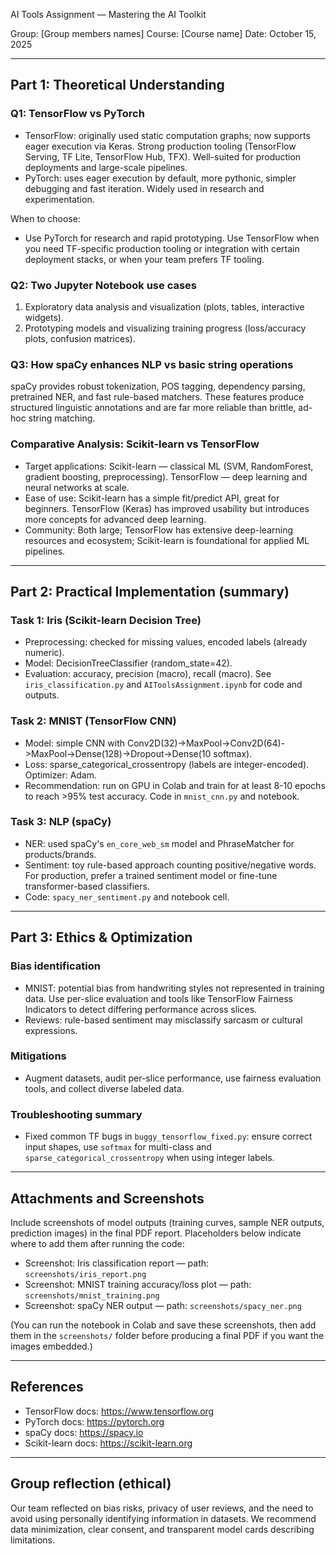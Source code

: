 AI Tools Assignment — Mastering the AI Toolkit

Group: [Group members names]
Course: [Course name]
Date: October 15, 2025

---

## Part 1: Theoretical Understanding

### Q1: TensorFlow vs PyTorch

- TensorFlow: originally used static computation graphs; now supports eager execution via Keras. Strong production tooling (TensorFlow Serving, TF Lite, TensorFlow Hub, TFX). Well-suited for production deployments and large-scale pipelines.
- PyTorch: uses eager execution by default, more pythonic, simpler debugging and fast iteration. Widely used in research and experimentation.

When to choose:
- Use PyTorch for research and rapid prototyping. Use TensorFlow when you need TF-specific production tooling or integration with certain deployment stacks, or when your team prefers TF tooling.

### Q2: Two Jupyter Notebook use cases

1. Exploratory data analysis and visualization (plots, tables, interactive widgets).
2. Prototyping models and visualizing training progress (loss/accuracy plots, confusion matrices).

### Q3: How spaCy enhances NLP vs basic string operations

spaCy provides robust tokenization, POS tagging, dependency parsing, pretrained NER, and fast rule-based matchers. These features produce structured linguistic annotations and are far more reliable than brittle, ad-hoc string matching.

### Comparative Analysis: Scikit-learn vs TensorFlow

- Target applications: Scikit-learn — classical ML (SVM, RandomForest, gradient boosting, preprocessing). TensorFlow — deep learning and neural networks at scale.
- Ease of use: Scikit-learn has a simple fit/predict API, great for beginners. TensorFlow (Keras) has improved usability but introduces more concepts for advanced deep learning.
- Community: Both large; TensorFlow has extensive deep-learning resources and ecosystem; Scikit-learn is foundational for applied ML pipelines.

---

## Part 2: Practical Implementation (summary)

### Task 1: Iris (Scikit-learn Decision Tree)
- Preprocessing: checked for missing values, encoded labels (already numeric).
- Model: DecisionTreeClassifier (random_state=42).
- Evaluation: accuracy, precision (macro), recall (macro). See `iris_classification.py` and `AIToolsAssignment.ipynb` for code and outputs.

### Task 2: MNIST (TensorFlow CNN)
- Model: simple CNN with Conv2D(32)->MaxPool->Conv2D(64)->MaxPool->Dense(128)->Dropout->Dense(10 softmax).
- Loss: sparse_categorical_crossentropy (labels are integer-encoded). Optimizer: Adam.
- Recommendation: run on GPU in Colab and train for at least 8-10 epochs to reach >95% test accuracy. Code in `mnist_cnn.py` and notebook.

### Task 3: NLP (spaCy)
- NER: used spaCy's `en_core_web_sm` model and PhraseMatcher for products/brands.
- Sentiment: toy rule-based approach counting positive/negative words. For production, prefer a trained sentiment model or fine-tune transformer-based classifiers.
- Code: `spacy_ner_sentiment.py` and notebook cell.

---

## Part 3: Ethics & Optimization

### Bias identification
- MNIST: potential bias from handwriting styles not represented in training data. Use per-slice evaluation and tools like TensorFlow Fairness Indicators to detect differing performance across slices.
- Reviews: rule-based sentiment may misclassify sarcasm or cultural expressions.

### Mitigations
- Augment datasets, audit per-slice performance, use fairness evaluation tools, and collect diverse labeled data.

### Troubleshooting summary
- Fixed common TF bugs in `buggy_tensorflow_fixed.py`: ensure correct input shapes, use `softmax` for multi-class and `sparse_categorical_crossentropy` when using integer labels.

---

## Attachments and Screenshots

Include screenshots of model outputs (training curves, sample NER outputs, prediction images) in the final PDF report. Placeholders below indicate where to add them after running the code:

- Screenshot: Iris classification report — path: `screenshots/iris_report.png`
- Screenshot: MNIST training accuracy/loss plot — path: `screenshots/mnist_training.png`
- Screenshot: spaCy NER output — path: `screenshots/spacy_ner.png`

(You can run the notebook in Colab and save these screenshots, then add them in the `screenshots/` folder before producing a final PDF if you want the images embedded.)

---

## References
- TensorFlow docs: https://www.tensorflow.org
- PyTorch docs: https://pytorch.org
- spaCy docs: https://spacy.io
- Scikit-learn docs: https://scikit-learn.org


---

## Group reflection (ethical)

Our team reflected on bias risks, privacy of user reviews, and the need to avoid using personally identifying information in datasets. We recommend data minimization, clear consent, and transparent model cards describing limitations.




